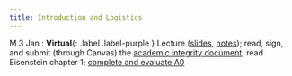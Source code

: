 ```yaml
---
title: Introduction and Logistics
---
```


M 3 Jan
: **Virtual**{: .label .label-purple } Lecture
  ([slides](../assets/slides/intro.pdf), [notes](../assets/docs/intro.pdf)); read, sign, and submit (through Canvas) the
  [academic integrity document](../assets/docs/academic-integrity.pdf);
  read Eisenstein chapter 1; [complete and evaluate A0](../assets/docs/A0.pdf)
